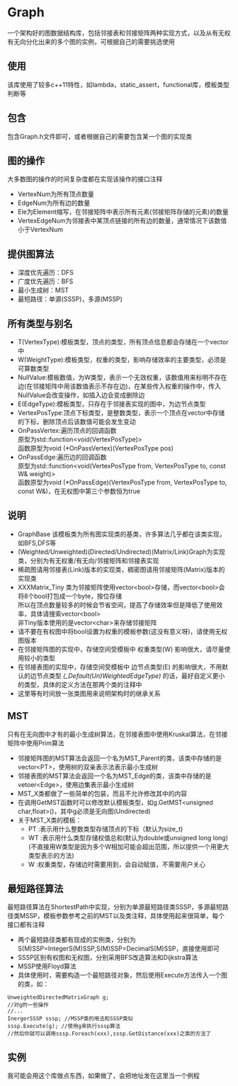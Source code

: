 # Graph
一个架构好的图数据结构库，包括邻接表和邻接矩阵两种实现方式，以及从有无权有无向分化出来的多个图的实例，可根据自己的需要挑选使用<br>
## 使用
该库使用了较多c++11特性，如lambda，static_assert，functional库，模板类型判断等
## 包含
包含Graph.h文件即可，或者根据自己的需要包含某一个图的实现类<br>
## 图的操作
大多数图的操作的时间复杂度都在实现该操作的接口注释<br>
- VertexNum为所有顶点数量<br>
- EdgeNum为所有边的数量<br>
- Ele为Element缩写，在邻接矩阵中表示所有元素(邻接矩阵存储的元素)的数量<br>
- VertexEdgeNum为邻接表中某顶点链接的所有边的数量，通常情况下该数值小于VertexNum<br>
## 提供图算法
* 深度优先遍历：DFS<br>
* 广度优先遍历：BFS<br>
* 最小生成树：MST<br>
* 最短路径：单源(SSSP)，多源(MSSP)<br>
## 所有类型与别名
* T(VertexType):模板类型，顶点的类型，所有顶点信息都会存储在一个vector中<br>
* W(WeightType):模板类型，权重的类型，影响存储效率的主要类型，必须是可算数类型<br>
* NullValue:模板数值，为W类型，表示一个无效权重，该数值用来标明不存在边(在邻接矩阵中用该数值表示不存在边)，在某些传入权重的操作中，传入NullValue会改变操作，如插入边会变成删除边
* E(EdgeType):模板类型，只存在于邻接表实现的图中，为边节点类型<br>
* VertexPosType:顶点下标类型，是整数类型，表示一个顶点在vector中存储的下标，删除顶点后该数值可能会发生变动<br>
* OnPassVertex:遍历顶点的回调函数<br>
  原型为std::function<void(VertexPosType)><br>
  函数原型为void (*OnPassVertex)(VertexPosType pos)<br>
* OnPassEdge:遍历边的回调函数<br>
  原型为std::function<void(VertexPosType from, VertexPosType to, const W& weight)><br>
  函数原型为void (*OnPassEdge)(VertexPosType from, VertexPosType to, const W&)，在无权图中第三个参数恒为true<br>
## 说明
- GraphBase 该模板类为所有图实现类的基类，许多算法几乎都在该类实现，如BFS,DFS等<br>
- (Weighted/Unweighted)(Directed/Undirected)(Matrix/Link)Graph为实现类，分别为有无权重/有无向/邻接矩阵和邻接表实现<br>
- 稀疏图请用邻接表(Link)版本的实现类，稠密图请用邻接矩阵(Matrix)版本的实现类<br>
- XXXMatrix_Tiny 类为邻接矩阵使用vector\<bool>存储，而vector\<bool>会将8个bool打包成一个byte，按位存储<br>
  所以在顶点数量较多的时候会节省空间，提高了存储效率但是降低了使用效率，具体请搜索vector\<bool> <br>
  非Tiny版本使用的是vector\<char>来存储邻接矩阵<br>
- 请不要在有权图中将bool设置为权重的模板参数(这没有意义呀)，请使用无权图版本<br>
- 在邻接矩阵图的实现中，存储空间受模板中 权重类型(W) 影响很大，请尽量使用较小的类型<br>
- 在邻接表图的实现中，存储空间受模板中 边节点类型(E) 的影响很大，不用默认的边节点类型 *(_Default(Un)WeightedEdgeType)* 的话，最好自定义更小的类型，具体的定义方法在那两个类的注释中<br>
- 这里等有时间放一张类图用来说明架构时的继承关系
## MST
只有在无向图中才有的最小生成树算法，在邻接表图中使用Kruskal算法，在邻接矩阵中使用Prim算法<br>
  - 邻接矩阵图的MST算法会返回一个名为MST_Parent的类，该类中存储的是vector\<PT>，使用树的双亲表示法表示最小生成树<br>
  - 邻接表图的MST算法会返回一个名为MST_Edge的类，该类中存储的是vetoer\<Edge>，使用边集表示最小生成树<br>
  - MST_X类都做了一些简单的包装，而且不允许修改其中的内容
  - 在调用GetMST函数时可以修改默认模板类型，如g.GetMST<unsigned char,float>()，其中g必须是无向图(Undirected)
  - 关于MST_X类的模板：
    - PT :表示用什么整数类型存储顶点的下标（默认为size_t)
    - WT :表示用什么类型存储权值总和(默认为double或unsigned long long)
      (不直接用W类型是因为多个W相加可能会超出范围，所以提供一个用更大类型表示的方法)
    - W :权重类型，存储边时需要用到，会自动赋值，不需要用户关心
## 最短路径算法
最短路径算法在ShortestPath中实现，分别为单源最短路径类SSSP，多源最短路径类MSSP，模板参数参考之前的MST以及类注释，具体使用起来很简单，每个接口都有注释
  - 两个最短路径类都有现成的实例类，分别为S(M)SSP<unsigned long long>=IntegerS(M)SSP,S(M)SSP<double>=DecimalS(M)SSP，直接使用即可
  - SSSP区别有权图和无权图，分别采用BFS改造算法和Dijkstra算法
  - MSSP使用Floyd算法
  - 具体使用时，需要构造一个最短路径对象，然后使用Execute方法传入一个图的类，如：
  ``` 
  UnweightedDirectedMatrixGraph g;
  //对g的一些操作
  //...
  InergerSSSP sssp; //MSSP类的用法和SSSP类似
  sssp.Execute(g); //使用g来执行sssp算法
  //然后你就可以调用sssp.Foreach(xxx),sssp.GetDistance(xxx)之类的方法了
  ```
## 实例
  我可能会用这个库做点东西，如果做了，会把地址发在这里当一个例程
